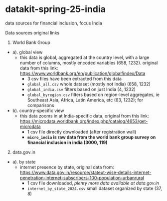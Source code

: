 # datakit-spring-25-india
data sources for financial inclusion, focus India

Data sources original links
1. World Bank Group
 - a). global view
    - this data is global, aggregated at the country level, with a large number of columns, mostly encoded variables (658, 1232). original data from this link:  https://www.worldbank.org/en/publication/globalfindex/Data
      - 3 csv files have been extracted from this data
      - `global_all.csv` whole dataset (mostly not India) (658, 1232)
      - `global_india.csv` filters based on just India (4, 1232)
      - `global_byregion.csv` filters based on region-level aggregates, ie Southeast Asia, Africa, Latin America, etc (63, 1232); for comparisons
 - b). country-specific view
    - this data zooms in at India-specific data, original from this link: https://microdata.worldbank.org/index.php/catalog/4653/get-microdata
      - 1 csv file directly downloaded (after registration wall)
      - **`micro_india` is raw data from the world bank group survey on financial inclusion in india (3000, 119)**
2. data.gov.in
  - a). by state
    - internet presence by state, original data from: https://www.data.gov.in/resource/stateut-wise-details-internet-penetration-internet-subscribers-100-population-urbanrural
      - 1 csv file downloaded, *plenty more data available at data.gov.in*
      - `internet_by_state_2024.csv` small dataset organized by state (37, 8)
